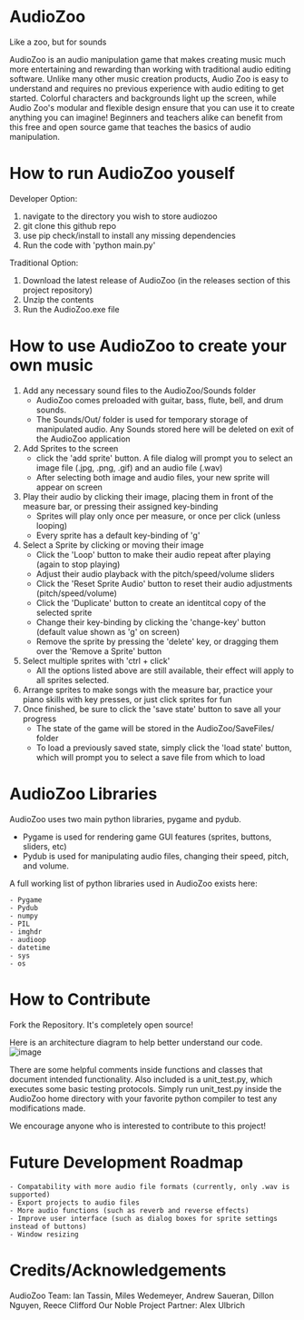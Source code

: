 # AudioZoo
Like a zoo, but for sounds

AudioZoo is an audio manipulation game that makes creating music much more entertaining and rewarding than working with traditional audio editing software. Unlike many other music creation products, Audio Zoo is easy to understand and requires no previous experience with audio editing to get started. Colorful characters and backgrounds light up the screen, while Audio Zoo's modular and flexible design ensure that you can use it to create anything you can imagine! Beginners and teachers alike can benefit from this free and open source game that teaches the basics of audio manipulation.

# How to run AudioZoo youself
Developer Option:
1. navigate to the directory you wish to store audiozoo
2. git clone this github repo
3. use pip check/install to install any missing dependencies
4. Run the code with 'python main.py'

Traditional Option:
1. Download the latest release of AudioZoo (in the releases section of this project repository)
2. Unzip the contents
3. Run the AudioZoo.exe file

# How to use AudioZoo to create your own music
1. Add any necessary sound files to the AudioZoo/Sounds folder
    - AudioZoo comes preloaded with guitar, bass, flute, bell, and drum sounds.
    - The Sounds/Out/ folder is used for temporary storage of manipulated audio. Any Sounds stored here will be deleted on exit of the AudioZoo application
2. Add Sprites to the screen
    - click the 'add sprite' button. A file dialog will prompt you to select an image file (.jpg, .png, .gif) and an audio file (.wav)
    - After selecting both image and audio files, your new sprite will appear on screen
4. Play their audio by clicking their image, placing them in front of the measure bar, or pressing their assigned key-binding
    - Sprites will play only once per measure, or once per click (unless looping)
    - Every sprite has a default key-binding of 'g'
5. Select a Sprite by clicking or moving their image
    - Click the 'Loop' button to make their audio repeat after playing (again to stop playing)
    - Adjust their audio playback with the pitch/speed/volume sliders
    - Click the 'Reset Sprite Audio' button to reset their audio adjustments (pitch/speed/volume)
    - Click the 'Duplicate' button to create an identitcal copy of the selected sprite
    - Change their key-binding by clicking the 'change-key' button (default value shown as 'g' on screen)
    - Remove the sprite by pressing the 'delete' key, or dragging them over the 'Remove a Sprite' button
6. Select multiple sprites with 'ctrl + click'
    - All the options listed above are still available, their effect will apply to all sprites selected.
7. Arrange sprites to make songs with the measure bar, practice your piano skills with key presses, or just click sprites for fun
8. Once finished, be sure to click the 'save state' button to save all your progress
    - The state of the game will be stored in the AudioZoo/SaveFiles/ folder
    - To load a previously saved state, simply click the 'load state' button, which will prompt you to select a save file from which to load

# AudioZoo Libraries
AudioZoo uses two main python libraries, pygame and pydub.
- Pygame is used for rendering game GUI features (sprites, buttons, sliders, etc)
- Pydub is used for manipulating audio files, changing their speed, pitch, and volume.

A full working list of python libraries used in AudioZoo exists here:

    - Pygame
    - Pydub
    - numpy
    - PIL
    - imghdr
    - audioop
    - datetime
    - sys
    - os

# How to Contribute
Fork the Repository. It's completely open source!

Here is an architecture diagram to help better understand our code.
![image](https://github.com/TAssassinIT/AudioZoo/assets/37788709/3b331ca6-b970-4aaa-9ff1-2c53b1aa0b7d)

There are some helpful comments inside functions and classes that document intended functionality.
Also included is a unit_test.py, which executes some basic testing protocols.
Simply run unit_test.py inside the AudioZoo home directory with your favorite python compiler to test any modifications made.

We encourage anyone who is interested to contribute to this project!

# Future Development Roadmap
    - Compatability with more audio file formats (currently, only .wav is supported)
    - Export projects to audio files
    - More audio functions (such as reverb and reverse effects)
    - Improve user interface (such as dialog boxes for sprite settings instead of buttons)
    - Window resizing

# Credits/Acknowledgements
AudioZoo Team: Ian Tassin, Miles Wedemeyer, Andrew Saueran, Dillon Nguyen, Reece Clifford
Our Noble Project Partner: Alex Ulbrich
